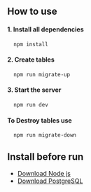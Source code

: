 
## How to use

#### 1. Install all dependencies

```
  npm install
```

#### 2. Create tables

```
  npm run migrate-up
```


#### 3. Start the server

```
  npm run dev
```

#### To Destroy tables use

```
  npm run migrate-down
```







## Install before run

- [Download Node js](https://nodejs.org/en/)
- [Download PostgreSQL](https://www.postgresql.org/)

